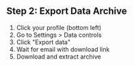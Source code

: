 ## Step 2: Export Data Archive

1. Click your profile (bottom left)
2. Go to Settings > Data controls
3. Click "Export data"
4. Wait for email with download link
5. Download and extract archive
